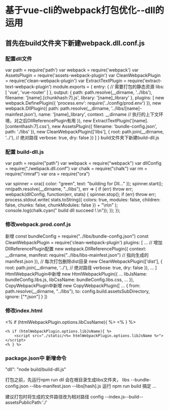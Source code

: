 # 基于vue-cli的webpack打包优化--dll的运用
## 首先在build文件夹下新建webpack.dll.conf.js
### 配置dll文件
var path = require('path')
var webpack = require('webpack')
var AssetsPlugin = require('assets-webpack-plugin')
var CleanWebpackPlugin = require('clean-webpack-plugin')
var ExtractTextPlugin = require('extract-text-webpack-plugin')
module.exports = {
  entry: {
    // 需要打包的静态资源
    libs: [
      'vue',
      'vue-router'
    ]
  },
  output: {
    path: path.resolve(__dirname, '../libs'),
    filename: '[name].[chunkhash:7].js',
    library: '[name]_library'
  },
  plugins: [
    new webpack.DefinePlugin({
      'process.env': require('../config/prod.env')
    }),
    new webpack.DllPlugin({
      path: path.resolve(__dirname, '../libs/[name]-mainfest.json'),
      name: '[name]_library',
      context: __dirname // 执行的上下文环境，对之后DllReferencePlugin有用
    }),
    new ExtractTextPlugin('[name].[contenthash:7].css'),
    new AssetsPlugin({
      filename: 'bundle-config.json',
      path: './libs'
    }),
    new CleanWebpackPlugin(['libs'], {
      root: path.join(__dirname, '../'), // 绝对路径
      verbose: true,
      dry: false
    })
  ]
}
build文件夹下新建build-dll.js
### 配置 build-dll.js
var path = require("path")
var webpack = require("webpack")
var dllConfig = require("./webpack.dll.conf")
var chalk = require("chalk")
var rm = require("rimraf")
var ora = require("ora")

var spinner = ora({
  color: "green",
  text: "building for Dll..."
});
spinner.start();
rm(path.resolve(__dirname, "../libs"), err => {
  if (err) throw err;
  webpack(dllConfig, function(err, stats) {
    spinner.stop();
    if (err) throw err;
    process.stdout.write(
      stats.toString({
        colors: true,
        modules: false,
        children: false,
        chunks: false,
        chunkModules: false
      }) + "\n\n"
    );
    console.log(chalk.cyan(" build dll succeed !.\n"));
  });
});
### 修改webpack.prod.conf.js
新增 
const bundleConfig = require("../libs/bundle-config.json") 
const CleanWebpackPlugin = require('clean-webpack-plugin')
plugins: [
  ...
  // 增加DllReferencePlugin配置
  new webpack.DllReferencePlugin({
    context: __dirname,
    manifest: require("../libs/libs-mainfest.json") // 指向生成的manifest.json
  }),
  // 每次打包删除dist目录
  new CleanWebpackPlugin(['dist'], {
    root: path.join(__dirname, '../'), // 绝对路径
    verbose: true,
    dry: false
  }),
  ...
]
HtmlWebpackPlugin中新增
new HtmlWebpackPlugin({
  ...
  libJsName: bundleConfig.libs.js,
  libCssName: bundleConfig.libs.css,
  ...
}),
CopyWebpackPlugin中新增
new CopyWebpackPlugin([
  ...
  {
    from: path.resolve(__dirname, "../libs"),
    to: config.build.assetsSubDirectory,
    ignore: ["*.json"]
  }
])
### 修改index.html
 <div id="app"></div>
    <!-- built files will be auto injected -->
    <% if (htmlWebpackPlugin.options.libCssName){ %>
      <link rel="stylesheet" href="./static/<%= htmlWebpackPlugin.options.libCssName %>">
    <% } %>
  
    <% if (htmlWebpackPlugin.options.libJsName){ %>
        <script src="./static/<%= htmlWebpackPlugin.options.libJsName %>"></script>
    <% } %>
### package.json中 新增命令
 "dll": "node build/build-dll.js"

 打包之前，先运行npm run dll 会在根目录生成libs文件夹，
 libs
 --bundle-config.json
 --libs-manifest.json
 --libs[hash].js
 运行 npm run build 搞定
 ...

 建议打包时将生成的文件路径改为相对路径
 config --index.js--build--assetsPublicPath:'./'